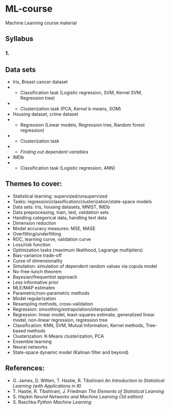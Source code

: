 # ML-course
Machine Learning course material

## Syllabus
### 1. 

## Data sets
- Iris, Breast cancer dataset
- - Classification task (Logistic regression, SVM, Kernel SVM, Regression tree)
- - Clusterization task (PCA, *Kernel* k-means, *SOM*)
- Housing dataset, crime dataset 
- - Regression (Linear models, Regression tree, Random forest regression)
- - Clusterization task
- - *Finding out dependent variables*
- IMDb
- - Classification task (Logistic regression, ANN)

## Themes to cover:
- Statistical learning: supervized/unsupervized
- Tasks: regression/classification/clusterization/state-space models
- Data sets: Iris, housing datasets, MNIST, IMDb
- Data preprocessing, train, test, validation sets
- Handling categorical data, handling text data
- Dimension reduction
- Model accuracy measures: MSE, MASE
- Overfitting/underfitting
- ROC, learning curve, validation curve
- Loss/risk function
- Optimization tasks (maximum likelihood, Lagrange multipliers)
- Bias-variance trade-off
- Curse of dimensionality
- Simulation: simulation of dependent random values via copula model
- No-free-lunch theorem
- Bayesian/frequentist approach
- Less informative prior
- MLE/MAP estimates
- Parametric/non-parametric methods
- Model regularization
- Resampling methods, cross-validation
- Regression: smoothing/extrapolation/interpolation
- Regression: linear model, least-squares estimate, generalized linear model, non-linear regression, regression tree
- Classification: KNN, SVM, Mutual Information, Kernel methods, Tree-based methods
- Clusterization: K-Means clusterization, PCA
- Ensemble learning
- Neural networks
- State-space dynamic model (Kalman filter and beyond)

## References:
- G. James, D. Witten, T. Hastie, R. Tibshirani *An Introduction to Statistical Learning (with Applications in R)*
- T. Hastie, R. Tibshirani, J. Friedman *The Elements of Statistical Learning*
- S. Haykin *Neural Networks and Machine Learning (3d edition)*
- S. Raschka *Python Machine Learning*
